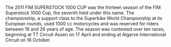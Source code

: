 The 2011 FIM SUPERSTOCK 1000 CUP was the thirteen season of the FIM Superstock 1000 Cup, the seventh held under this name. The championship, a support class to the Superbike World Championship at its European rounds, used 1000 cc motorcycles and was reserved for riders between 16 and 26 years of age. The season was contested over ten races, beginning at TT Circuit Assen on 17 April and ending at Algarve International Circuit on 16 October.
